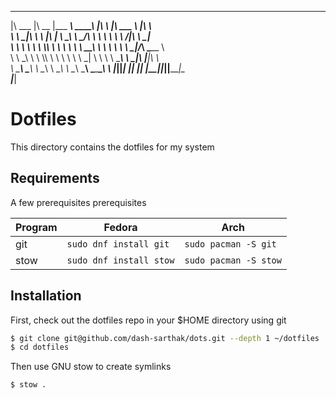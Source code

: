  ________  ________  _________  ________ ___  ___       _______   ________      
|\   ___ \|\   __  \|\___   ___\\  _____\\  \|\  \     |\  ___ \ |\   ____\     
\ \  \_|\ \ \  \|\  \|___ \  \_\ \  \__/\ \  \ \  \    \ \   __/|\ \  \___|_    
 \ \  \ \\ \ \  \\\  \   \ \  \ \ \   __\\ \  \ \  \    \ \  \_|/_\ \_____  \   
  \ \  \_\\ \ \  \\\  \   \ \  \ \ \  \_| \ \  \ \  \____\ \  \_|\ \|____|\  \  
   \ \_______\ \_______\   \ \__\ \ \__\   \ \__\ \_______\ \_______\____\_\  \ 
    \|_______|\|_______|    \|__|  \|__|    \|__|\|_______|\|_______|\_________\
                                                                    \|_________|
                                                                                
                                                                                


# Dotfiles

This directory contains the dotfiles for my system

## Requirements

A few prerequisites prerequisites

| Program | Fedora                  | Arch                  |
| ------- | ----------------------- | --------------------- |
| git     | `sudo dnf install git`  | `sudo pacman -S git`  |
| stow    | `sudo dnf install stow` | `sudo pacman -S stow` |

## Installation

First, check out the dotfiles repo in your $HOME directory using git

```sh
$ git clone git@github.com/dash-sarthak/dots.git --depth 1 ~/dotfiles
$ cd dotfiles
```
Then use GNU stow to create symlinks

```sh
$ stow .
```

